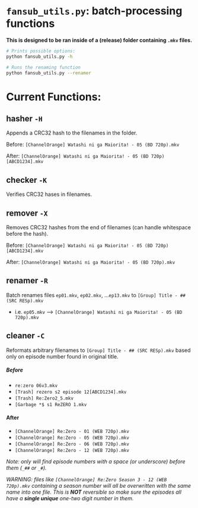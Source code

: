 # `fansub_utils.py`: batch-processing functions

**This is designed to be ran inside of a (release) folder containing `.mkv` files.**

```sh
# Prints possible options:
python fansub_utils.py -h

# Runs the renaming function
python fansub_utils.py --renamer
```

# Current Functions:

## hasher `-H`
Appends a CRC32 hash to the filenames in the folder.

Before: `[ChannelOrange] Watashi ni ga Maiorita! - 05 (BD 720p).mkv`

After: `[ChannelOrange] Watashi ni ga Maiorita! - 05 (BD 720p) [ABCD1234].mkv`

## checker `-K`
Verifies CRC32 hases in filenames.

## remover `-X`
Removes CRC32 hashes from the end of filenames (can handle whitespace before the hash).

Before:  `[ChannelOrange] Watashi ni ga Maiorita! - 05 (BD 720p) [ABCD1234].mkv`

After:  `[ChannelOrange] Watashi ni ga Maiorita! - 05 (BD 720p).mkv`

## renamer `-R`
Batch renames files `ep01.mkv`, `ep02.mkv`, ...`ep13.mkv` to `[Group] Title - ## (SRC RESp).mkv`
- i.e. `ep05.mkv` --> `[ChannelOrange] Watashi ni ga Maiorita! - 05 (BD 720p).mkv`

## cleaner `-C`
Reformats arbitrary filenames to `[Group] Title - ## (SRC RESp).mkv` based only on episode number found in original
 title.
 
##### Before

- `re:zero 06v3.mkv`
- `[Trash] rezero s2 episode 12[ABCD1234].mkv`
- `[Trash] Re:Zero2_5.mkv`
- `[Garbage *$ s1 ReZERO 1.mkv`

#### After

- `[ChannelOrange] Re:Zero - 01 (WEB 720p).mkv`
- `[ChannelOrange] Re:Zero - 05 (WEB 720p).mkv`
- `[ChannelOrange] Re:Zero - 06 (WEB 720p).mkv`
- `[ChannelOrange] Re:Zero - 12 (WEB 720p).mkv`

*Note: only will find episode numbers with a space (or underscore) before them (`_##` or `_#`).*

*WARNING: files like `[ChannelOrange] Re:Zero Season 3 - 12 (WEB 720p).mkv` containing a season number will all be
 overwritten with the same name into one file. This is **NOT** reversible so make sure the episodes all have a
  __single unique__ one-two digit number in them.*
